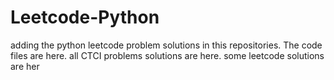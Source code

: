 # Leetcode-Python
adding the python leetcode problem solutions in this repositories. 
The code files are here.
all CTCI problems solutions are here.
some leetcode solutions are her

































































































































































































































































































































































































































































































































































































































